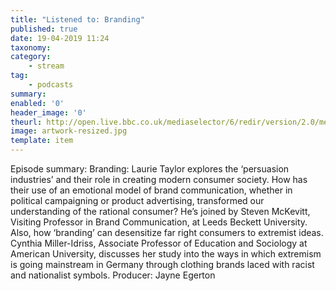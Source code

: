 ```yaml
---
title: "Listened to: Branding"
published: true
date: 19-04-2019 11:24
taxonomy:
category:
	- stream
tag:
	- podcasts
summary:
enabled: '0'
header_image: '0'
theurl: http://open.live.bbc.co.uk/mediaselector/6/redir/version/2.0/mediaset/audio-nondrm-download/proto/http/vpid/p075f2xk.mp3
image: artwork-resized.jpg
template: item
---
```

 
Episode summary: Branding: Laurie Taylor explores the ‘persuasion industries’ and their role in creating modern consumer society. How has their use of an emotional model of brand communication, whether in political campaigning or product advertising, transformed our understanding of the rational consumer? He’s joined by Steven McKevitt, Visiting Professor in Brand Communication, at Leeds Beckett University. Also, how ‘branding’ can desensitize far right consumers to extremist ideas. Cynthia Miller-Idriss, Associate Professor of Education and Sociology at American University, discusses her study into the ways in which extremism is going mainstream in Germany through clothing brands laced with racist and nationalist symbols. Producer: Jayne Egerton
